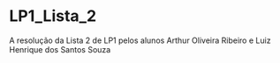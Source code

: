 # LP1_Lista_2
A resolução da Lista 2 de LP1 pelos alunos Arthur Oliveira Ribeiro e Luiz Henrique dos Santos Souza
